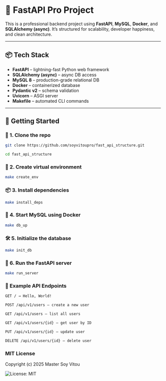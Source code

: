 # 🚀 FastAPI Pro Project

This is a professional backend project using **FastAPI**, **MySQL**, **Docker**, and **SQLAlchemy (async)**. It’s structured for scalability, developer happiness, and clean architecture.

---

## 📦 Tech Stack

- **FastAPI** – lightning-fast Python web framework  
- **SQLAlchemy (async)** – async DB access  
- **MySQL 8** – production-grade relational DB  
- **Docker** – containerized database  
- **Pydantic v2** – schema validation  
- **Uvicorn** – ASGI server  
- **Makefile** – automated CLI commands  
---


## 🚀 Getting Started

### 🔧 1. Clone the repo

```bash
git clone https://github.com/soyvitoupro/fast_api_structure.git

```

```bash
cd fast_api_structure
```

### 🐍 2. Create virtual environment

```bash
make create_env
```

### 📦 3. Install dependencies

```bash
make install_deps
```

### 🐳 4. Start MySQL using Docker

```bash
make db_up
```

### 🛠 5. Initialize the database

```bash
make init_db
```

### 🚀 6. Run the FastAPI server

```bash
make run_server
```




### 🧪 Example API Endpoints

```bash
GET / → Hello, World!

POST /api/v1/users – create a new user

GET /api/v1/users – list all users

GET /api/v1/users/{id} – get user by ID

PUT /api/v1/users/{id} – update user

DELETE /api/v1/users/{id} – delete user
```


### MIT License

Copyright (c) 2025 Master Soy Vitou

![License: MIT](https://img.shields.io/badge/License-MIT-yellow.svg)